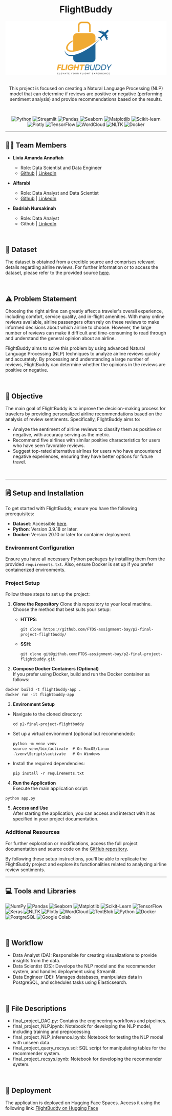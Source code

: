 <div align='center'>
    <h1><b>FlightBuddy</b></h1>
    <img src='deployment/companyLogo.png'/>
    <br><br>
    <p>This project is focused on creating a Natural Language Processing (NLP) model that can determine if reviews are positive or negative (performing sentiment analysis) and provide recommendations based on the results.</p>
    <br>

![Python](https://badgen.net/badge/Python/3.9.18/blue?)
![Streamlit](https://badgen.net/badge/Streamlit/1.10.0/orange?)
![Pandas](https://badgen.net/badge/Pandas/1.4.3/blue?)
![Seaborn](https://badgen.net/badge/Seaborn/0.11.2/green?)
![Matplotlib](https://badgen.net/badge/Matplotlib/3.5.2/blue?)
![Scikit-learn](https://badgen.net/badge/scikit-learn/1.4.2/yellow?)
![Plotly](https://badgen.net/badge/Plotly/5.22.0/cyan?)
![TensorFlow](https://badgen.net/badge/TensorFlow/2.15.0/orange?)
![WordCloud](https://badgen.net/badge/WordCloud/1.8.1/purple?)
![NLTK](https://badgen.net/badge/NLTK/3.7/red?)
![Docker](https://badgen.net/badge/Docker/20.10/cyan?)

</div>

---

## 🧑‍💻 **Team Members**

- **Livia Amanda Annafiah**
  - Role: Data Scientist and Data Engineer  
  - [Github](https://github.com/liviamanda) | [LinkedIn](https://www.linkedin.com/in/liviaamanda/)

- **Alfarabi**
  - Role: Data Analyst and Data Scientist  
  - [Github](https://github.com/Alfarabi58) | [LinkedIn](https://www.linkedin.com/in/alfa-rabi-49b9b8285/)
  
- **Badriah Nursakinah**
  - Role: Data Analyst  
  - Github | [LinkedIn](https://www.linkedin.com/in/badriah-nursakinah-s-t-m-kom-247b20159/)

<br />

## 💾 **Dataset**

The dataset is obtained from a credible source and comprises relevant details regarding airline reviews. For further information or to access the dataset, please refer to the provided source [here](https://www.kaggle.com/datasets/juhibhojani/airline-reviews/data).

<br />

## ⚠️ **Problem Statement**

Choosing the right airline can greatly affect a traveler's overall experience, including comfort, service quality, and in-flight amenities. With many online reviews available, airline passengers often rely on these reviews to make informed decisions about which airline to choose. However, the large number of reviews can make it difficult and time-consuming to read through and understand the general opinion about an airline.

FlightBuddy aims to solve this problem by using advanced Natural Language Processing (NLP) techniques to analyze airline reviews quickly and accurately. By processing and understanding a large number of reviews, FlightBuddy can determine whether the opinions in the reviews are positive or negative.

<br />

## 📌 **Objective**

The main goal of FlightBuddy is to improve the decision-making process for travelers by providing personalized airline recommendations based on the analysis of review sentiments. Specifically, FlightBuddy aims to:
- Analyze the sentiment of airline reviews to classify them as positive or negative, with accuracy serving as the metric.
- Recommend five airlines with similar positive characteristics for users who have seen favorable reviews.
- Suggest top-rated alternative airlines for users who have encountered negative experiences, ensuring they have better options for future travel.

<br />

---

## 🗒️ **Setup and Installation**

To get started with FlightBuddy, ensure you have the following prerequisites:

- **Dataset**: Accessible [here](https://www.kaggle.com/datasets/juhibhojani/airline-reviews/data).
- **Python**: Version 3.9.18 or later.
- **Docker**: Version 20.10 or later for container deployment.

### **Environment Configuration**  
Ensure you have all necessary Python packages by installing them from the provided `requirements.txt`. Also, ensure Docker is set up if you prefer containerized environments.

### **Project Setup**  
Follow these steps to set up the project:

1. **Clone the Repository**
   Clone this repository to your local machine. Choose the method that best suits your setup:
   - **HTTPS**:
     ```
     git clone https://github.com/FTDS-assignment-bay/p2-final-project-flightbuddy/
     ```
   - **SSH**:
     ```
     git clone git@github.com:FTDS-assignment-bay/p2-final-project-flightbuddy.git
     ```

2. **Compose Docker Containers (Optional)**  
   If you prefer using Docker, build and run the Docker container as follows:
```
docker build -t flightbuddy-app .
docker run -it flightbuddy-app
```


3. **Environment Setup**  
- Navigate to the cloned directory:
  ```
  cd p2-final-project-flightbuddy
  ```
- Set up a virtual environment (optional but recommended):
  ```
  python -m venv venv
  source venv/bin/activate  # On MacOS/Linux
  .\venv\Scripts\activate   # On Windows
  ```
- Install the required dependencies:
  ```
  pip install -r requirements.txt
  ```

4. **Run the Application**  
Execute the main application script:
```
python app.py
```

5. **Access and Use**  
After starting the application, you can access and interact with it as specified in your project documentation.

### **Additional Resources**  
For further exploration or modifications, access the full project documentation and source code on the [GitHub repository](https://github.com/FTDS-assignment-bay/p2-final-project-flightbuddy/).

By following these setup instructions, you'll be able to replicate the FlightBuddy project and explore its functionalities related to analyzing airline review sentiments.

---

## 💻 **Tools and Libraries**

![NumPy](https://img.shields.io/badge/NumPy-%23013243.svg?style=for-the-badge&logo=numpy&logoColor=white)
![Pandas](https://img.shields.io/badge/pandas-%23150458.svg?style=for-the-badge&logo=pandas&logoColor=white)
![Seaborn](https://img.shields.io/badge/Seaborn-%238DD6F9.svg?style=for-the-badge&logo=seaborn&logoColor=white)
![Matplotlib](https://img.shields.io/badge/Matplotlib-%23D00000.svg?style=for-the-badge&logo=matplotlib&logoColor=white)
![Scikit-Learn](https://img.shields.io/badge/scikit--learn-%23F7931E.svg?style=for-the-badge&logo=scikit-learn&logoColor=white)
![TensorFlow](https://img.shields.io/badge/TensorFlow-%23FF6F00.svg?style=for-the-badge&logo=TensorFlow&logoColor=white)
![Keras](https://img.shields.io/badge/Keras-%23D00000.svg?style=for-the-badge&logo=Keras&logoColor=white)
![NLTK](https://img.shields.io/badge/NLTK-%232376C6.svg?style=for-the-badge&logo=nltk&logoColor=white)
![Plotly](https://img.shields.io/badge/Plotly-%233F4F75.svg?style=for-the-badge&logo=plotly&logoColor=white)
![WordCloud](https://img.shields.io/badge/WordCloud-%23FF8800.svg?style=for-the-badge&logo=wordcloud&logoColor=white)
![TextBlob](https://img.shields.io/badge/TextBlob-%23157AF6.svg?style=for-the-badge&logo=textblob&logoColor=white)
![Python](https://img.shields.io/badge/python-3670A0?style=for-the-badge&logo=python&logoColor=ffdd54)
![Docker](https://img.shields.io/badge/docker-%230db7ed.svg?style=for-the-badge&logo=docker&logoColor=white)
![PostgreSQL](https://img.shields.io/badge/PostgreSQL-%23316192.svg?style=for-the-badge&logo=postgresql&logoColor=white)
![Google Colab](https://img.shields.io/badge/Google%20Colab-F9AB00?style=for-the-badge&logo=google-colab&logoColor=white)

<br />

## 🔄 **Workflow**
- Data Analyst (DA): Responsible for creating visualizations to provide insights from the data.
- Data Scientist (DS): Develops the NLP model and the recommender system, and handles deployment using Streamlit.
- Data Engineer (DE): Manages databases, manipulates data in PostgreSQL, and schedules tasks using Elasticsearch.

<br />

## 📂 **File Descriptions**
- final_project_DAG.py: Contains the engineering workflows and pipelines.
- final_project_NLP.ipynb: Notebook for developing the NLP model, including training and preprocessing.
- final_project_NLP_inference.ipynb: Notebook for testing the NLP model with unseen data.
- final_project_query_recsys.sql: SQL script for manipulating tables for the recommender system.
- final_project_recsys.ipynb: Notebook for developing the recommender system.

<br />

## 🚀 **Deployment**
The application is deployed on Hugging Face Spaces. Access it using the following link:
[FlightBuddy on Hugging Face](https://huggingface.co/spaces/liviamanda/FlightBuddy)





